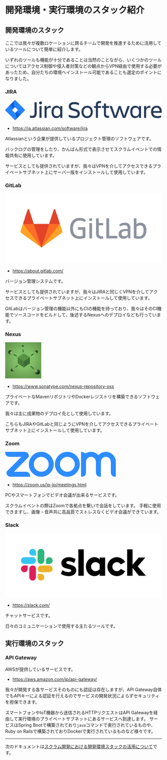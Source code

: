 # 開発環境・実行環境のスタック紹介

## 開発環境のスタック

ここでは我々が複数ロケーションに跨るチームで開発を推進するために活用しているツールについて簡単に紹介します。

いずれのツールも機能が十分であることは当然のことながら、いくつかのツールについてはアクセス制御や侵入者対策などの観点からVPN経由で使用する必要があったため、自分たちの環境へインストール可能であることも選定のポイントになりました。

### JIRA

![](./assets/logo/jira.png)

- https://ja.atlassian.com/software/jira

Atlassianという企業が提供しているプロジェクト管理のソフトウェアです。

バックログの管理をしたり、かんばん形式で表示させてスクラムイベントでの情報共有に使用しています。

サービスとしても提供されていますが、我々はVPNを介してアクセスできるプライベートサブネット上にサーバー版をインストールして使用しています。

### GitLab

![](./assets/logo/gitlab.png)

- https://about.gitlab.com/

バージョン管理システムです。

サービスとしても提供されていますが、我々はJIRAと同じくVPNを介してアクセスできるプライベートサブネット上にインストールして使用しています。

GitLabはバージョン管理の機能以外にもCIの機能を持っており、我々はそのCI機能でソースコードをビルドして、後述するNexusへのデプロイなども行っています。

### Nexus

![](./assets/logo/nexus.png)

- https://www.sonatype.com/nexus-repository-oss

プライベートなMavenリポジトリやDockerレジストリを構築できるソフトウェアです。

我々は主に成果物のデプロイ先として使用しています。

こちらもJIRAやGitLabと同じようにVPNを介してアクセスできるプライベートサブネット上にインストールして使用しています。

### Zoom

![](./assets/logo/zoom.png)

- https://zoom.us/jp-jp/meetings.html

PCやスマートフォンでビデオ会議が出来るサービスです。

スクラムイベントの際はZoomで各拠点を繋いで会話をしています。
手軽に使用できますし、画像・音声共に高品質でストレスなくビデオ会議ができています。

### Slack

![](./assets/logo/slack.png)

- https://slack.com/

チャットサービスです。

日々のコミュニケーションで使用する主たるツールです。

## 実行環境のスタック

### API Gateway

AWSが提供しているサービスです。

- https://aws.amazon.com/jp/api-gateway/

我々が開発する各サービスそのものにも認証は存在しますが、API Gateway自体でもAPIキーによる認証を行えるのでサービスの開発状況によらずセキュリティを担保できます。

スマートフォンやIoT機器から送信されるHTTPリクエストはAPI Gatewayを経由して実行環境のプライベートサブネットにあるサービスへ到達します。
サービスはSpring Bootで構築されており`java`コマンドで実行されているものや、Ruby on Railsで構築されておりDockerで実行されているものなど様々です。

---

次のドキュメントは[スクラム開発における開発環境スタックの活用について](./scrum.md)です。

